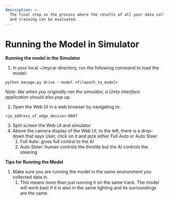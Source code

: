 ```yaml
---
description: >-
  The final step in the process where the results of all your data collection
  and training can be evaluated.
---
```


# Running the Model in Simulator

**Running the model in the Simulator**

1. In your local \~/mycar directory, run the following command to load the model:

```
python manage.py drive --model <filepath_to_model>
```

_Note: like when you originally ran the simulator, a Unity interface application should also pop up._

2. Open the Web UI in a web browser by navigating to:

```
<ip_address_of_edge_device>:8887
```

3. Split screen the Web UI and simulator
4. Above the camera display of the Web UI, to the left, there is a drop-down that says User, click on it and pick either Full Auto or Auto Steer
   1. Full Auto: gives full control to the AI&#x20;
   2. Auto Steer: human controls the throttle but the AI controls the steering

**Tips for Running the Model**

1. Make sure you are running the model in the same environment you collected data in.
   1. This means more than just running it on the same track. The model will work best if it is also in the same lighting and its surroundings are the same.
